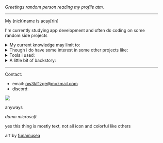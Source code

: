 _Greetings random person reading my profile atm._

<hr>

My (nick)name is acay[rin]

I'm currently studying app development and often do coding on some random side projects

<details>
  <summary>My current knowledge may limit to:</summary>
  
  - typescript
  - react
  - c# + unity
  - java
  - kotlin
  - html & scss
  - yaml + json (for config)
  - php*
  - mysql*
  - mongodb*
  - key-value based db (like redis or firebase)*
</details>

<details>
  <summary>Though i do have some interest in some other projects like:</summary>
  
  - [v lang](https://github.com/vlang/v)
  - c/c++
  - go*
  - lua
  - python* (cuz of Artificial Inteligence overtaking the industry)
  - graphql*
  - ...
  </details>

<details>
  <summary>Tools i used:</summary>
  
  - nodejs (would like to switch to [bun](https://bun.sh) soon)
  - vscodium (libre version of vscode)
  - (basic) git
  - neovim
  - intellij idea / android studio
  - (used to) eclipse ide for java
  - (basic) gimp / krita to edit some ~~stolen~~ artworks
  - unity (basic 2D only)
  - ...
  - windows (slimmed ver. by AtlasOS)
  - linux (Arch is prefered, but Debian-based also works)
  - ...
  - [vercel](https://vercel.com)
  - [fly](https://fly.io)
  - [railway](https://railway.app)
  </details>

<details>
  <summary>A little bit of backstory:</summary>
  
  Roughly around 2014 i started to mess around with forum softwares like myBB/phpBB/xenforo/etc. and at some point i started making similar 
  app with some basic HTML and PHP, and then proceeded to make apps like directory management and api for user authenticating something that i'd forgotten about. 
  It's already been at least 6 years since the last time i ever touched PHP.

  2015 was when i started liking minecraft, playing around single player and some cracked multiplayer servers like teamextrememc, exgm, craftrealms, etc.
  Not until 2017 that i started hosting some of my own minecraft servers (tho they were never opened to the public)
  and there i got interested in bukkit plugin development and started learning java to write my own plugins. It was rough at first but i did
  manage to make around 3-4 plugins which only one left exist in my private gitlab repo.

  Some interesting websites caught my attenion around 2018 and there i started learning some more basic HTML/CSS/JS. I ended up making a log parser for minecraft,
  copied (as in reusing one's design, not stealing code) a minecraft server web frontend (that didn't go well to a server co-owner at the time so i had to
  take it down) and a personal interactable website with a music player, visualizer, key shortcuts and other things. 
  It was probably my most ambiguos and hell-ish project i made but sadly i wasn't able to retrieve its source code due to unknown reasons.
  
  As for typescript (or javascript), i just noticed nodejs being very popular lately so i kinda learned it ~~half-heartedly~~ for no reason at all, 
  and my first node app was a bot for discord apparently.
  
  For the rest, i learned Kotlin while partaking classes about mobile app dev (they teached in Java but i went with Kotlin instead).
  And for C# - it is a requirement for learning on how to use the Unity engine.
</details>

<hr>

Contact:
- email: ow3kf1zge@mozmail.com
- discord:
<img src='https://discord.c99.nl/widget/theme-4/448046610723766273.png'>

anyways

 _damn microsoft_
 
 yes this thing is mostly text, not all icon and colorful like others
 
 art by [funamusea](http://skeb.jp/@funamusea)
